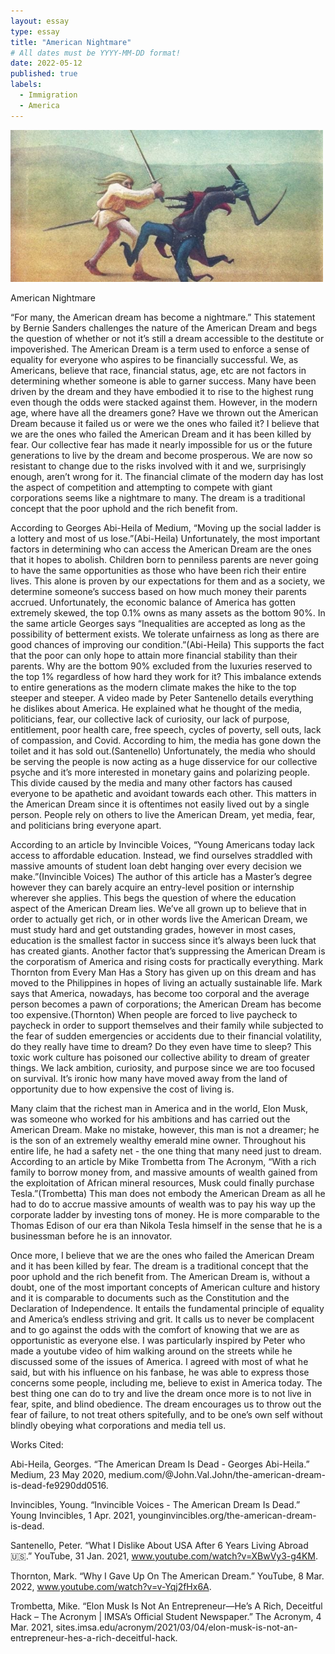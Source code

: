 ```yaml
---
layout: essay
type: essay
title: "American Nightmare"
# All dates must be YYYY-MM-DD format!
date: 2022-05-12
published: true
labels:
  - Immigration
  - America
---
```


<img width="500px" class="rounded float-start pe-4" src="../img/essays/stand.jpg">

American Nightmare

“For many, the American dream has become a nightmare.” This statement by Bernie Sanders challenges the nature of the American Dream and begs the question of whether or not it’s still a dream accessible to the destitute or impoverished. The American Dream is a term used to enforce a sense of equality for everyone who aspires to be financially successful. We, as Americans, believe that race, financial status, age, etc are not factors in determining whether someone is able to garner success. Many have been driven by the dream and they have embodied it to rise to the highest rung even though the odds were stacked against them. However, in the modern age, where have all the dreamers gone? Have we thrown out the American Dream because it failed us or were we the ones who failed it?  I believe that we are the ones who failed the American Dream and it has been killed by fear. Our collective fear has made it nearly impossible for us or the future generations to live by the dream and become prosperous. We are now so resistant to change due to the risks involved with it and we, surprisingly enough, aren’t wrong for it. The financial climate of the modern day has lost the aspect of competition and attempting to compete with giant corporations seems like a nightmare to many. The dream is a traditional concept that the poor uphold and the rich benefit from.

According to Georges Abi-Heila of Medium, “Moving up the social ladder is a lottery and most of us lose.”(Abi-Heila) Unfortunately, the most important factors in determining who can access the American Dream are the ones that it hopes to abolish. Children born to penniless parents are never going to have the same opportunities as those who have been rich their entire lives. This alone is proven by our expectations for them and as a society, we determine someone’s success based on how much money their parents accrued. Unfortunately, the economic balance of America has gotten extremely skewed, the top 0.1% owns as many assets as the bottom 90%. In the same article Georges says “Inequalities are accepted as long as the possibility of betterment exists. We tolerate unfairness as long as there are good chances of improving our condition.”(Abi-Heila) This supports the fact that the poor can only hope to attain more financial stability than their parents. Why are the bottom 90% excluded from the luxuries reserved to the top 1% regardless of how hard they work for it? This imbalance extends to entire generations as the modern climate makes the hike to the top steeper and steeper. A video made by Peter Santenello details everything he dislikes about America. He explained what he thought of the media, politicians, fear, our collective lack of curiosity, our lack of purpose, entitlement, poor health care, free speech, cycles of poverty, sell outs, lack of compassion, and Covid. According to him, the media has gone down the toilet and it has sold out.(Santenello) Unfortunately, the media who should be serving the people is now acting as a huge disservice for our collective psyche and it’s more interested in monetary gains and polarizing people. This divide caused by the media and many other factors has caused everyone to be apathetic and avoidant towards each other. This matters in the American Dream since it is oftentimes not easily lived out by a single person. People rely on others to live the American Dream, yet media, fear, and politicians bring everyone apart. 

According to an article by Invincible Voices, “Young Americans today lack access to affordable education. Instead, we find ourselves straddled with massive amounts of student loan debt hanging over every decision we make.”(Invincible Voices) The author of this article has a Master’s degree however they can barely acquire an entry-level position or internship wherever she applies. This begs the question of where the education aspect of the American Dream lies. We’ve all grown up to believe that in order to actually get rich, or in other words live the American Dream, we must study hard and get outstanding grades, however in most cases, education is the smallest factor in success since it’s always been luck that has created giants. Another factor that’s suppressing the American Dream is the corporatism of America and rising costs for practically everything. Mark Thornton from Every Man Has a Story has given up on this dream and has moved to the Philippines in hopes of living an actually sustainable life. Mark says that America, nowadays, has become too corporal and the average person becomes a pawn of corporations; the American Dream has become too expensive.(Thornton) When people are forced to live paycheck to paycheck in order to support themselves and their family while subjected to the fear of sudden emergencies or accidents due to their financial volatility, do they really have time to dream? Do they even have time to sleep? This toxic work culture has poisoned our collective ability to dream of greater things. We lack ambition, curiosity, and purpose since we are too focused on survival. It’s ironic how many have moved away from the land of opportunity due to how expensive the cost of living is.

Many claim that the richest man in America and in the world, Elon Musk, was someone who worked for his ambitions and has carried out the American Dream. Make no mistake, however, this man is not a dreamer; he is the son of an extremely wealthy emerald mine owner. Throughout his entire life, he had a safety net - the one thing that many need just to dream. According to an article by Mike Trombetta from The Acronym, “With a rich family to borrow money from, and massive amounts of wealth gained from the exploitation of African mineral resources, Musk could finally purchase Tesla.”(Trombetta) This man does not embody the American Dream as all he had to do to accrue massive amounts of wealth was to pay his way up the corporate ladder by investing tons of money. He is more comparable to the Thomas Edison of our era than Nikola Tesla himself in the sense that he is a businessman before he is an innovator.

Once more, I believe that we are the ones who failed the American Dream and it has been killed by fear. The dream is a traditional concept that the poor uphold and the rich benefit from. The American Dream is, without a doubt, one of the most important concepts of American culture and history and it is comparable to documents such as the Constitution and the Declaration of Independence. It entails the fundamental principle of equality and America’s endless striving and grit. It calls us to never be complacent and to go against the odds with the comfort of knowing that we are as opportunistic as everyone else. I was particularly inspired by Peter who made a youtube video of him walking around on the streets while he discussed some of the issues of America. I agreed with most of what he said, but with his influence on his fanbase, he was able to express those concerns some people, including me, believe to exist in America today. The best thing one can do to try and live the dream once more is to not live in fear, spite, and blind obedience. The dream encourages us to throw out the fear of failure, to not treat others spitefully, and to be one’s own self without blindly obeying what corporations and media tell us.


Works Cited: 

Abi-Heila, Georges. “The American Dream Is Dead - Georges Abi-Heila.” Medium, 23 May 
2020, medium.com/@John.Val.John/the-american-dream-is-dead-fe9290dd0516.

Invincibles, Young. “Invincible Voices - The American Dream Is Dead.” Young Invincibles, 1 Apr. 
2021, younginvincibles.org/the-american-dream-is-dead.

Santenello, Peter. “What I Dislike About USA After 6 Years Living Abroad 🇺🇸.” YouTube, 31 
Jan. 2021, www.youtube.com/watch?v=XBwVy3-g4KM.

Thornton, Mark. “Why I Gave Up On The American Dream.” YouTube, 8 Mar. 2022, 
www.youtube.com/watch?v=v-Yqj2fHx6A.

Trombetta, Mike. “Elon Musk Is Not An Entrepreneur—He’s A Rich, Deceitful Hack – The 
Acronym | IMSA’s Official Student Newspaper.” The Acronym, 4 Mar. 2021, sites.imsa.edu/acronym/2021/03/04/elon-musk-is-not-an-entrepreneur-hes-a-rich-deceitful-hack.
